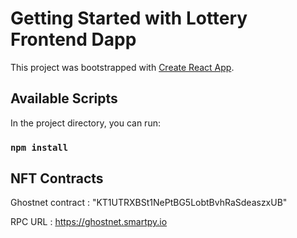 # Getting Started with Lottery Frontend Dapp

This project was bootstrapped with [Create React App](https://github.com/facebook/create-react-app).

## Available Scripts

In the project directory, you can run:

### `npm install`

## NFT Contracts

Ghostnet contract : "KT1UTRXBSt1NePtBG5LobtBvhRaSdeaszxUB"

RPC URL : https://ghostnet.smartpy.io
